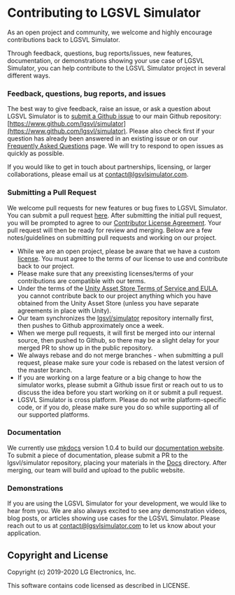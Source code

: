 # Contributing to LGSVL Simulator


As an open project and community, we welcome and highly encourage contributions back to LGSVL Simulator. 

Through feedback, questions, bug reports/issues, new features, documentation, or demonstrations showing your use case of LGSVL Simulator, you can help contribute to the LGSVL Simulator project in several different ways. 



### Feedback, questions, bug reports, and issues
The best way to give feedback, raise an issue, or ask a question about LGSVL Simulator is to [submit a Github issue](https://github.com/lgsvl/simulator/issues) to our main Github repository: [https://www.github.com/lgsvl/simulator](https://www.github.com/lgsvl/simulator). Please also check first if your question has already been answered in an existing issue or on our [Frequently Asked Questions](faq.md) page. We will try to respond to open issues as quickly as possible.

If you would like to get in touch about partnerships, licensing, or larger collaborations, please email us at [contact@lgsvlsimulator.com](mailto:contact@lgsvlsimulator.com).



### Submitting a Pull Request

We welcome pull requests for new features or bug fixes to LGSVL Simulator. You can submit a pull request [here](https://github.com/lgsvl/simulator/pulls). After submitting the initial pull request, you will be prompted to agree to our [Contributor License Agreement](https://github.com/lgsvl/simulator/blob/master/CONTRIBUTING.md). Your pull request will then be ready for review and merging. Below are a few notes/guidelines on submitting pull requests and working on our project.

* While we are an open project, please be aware that we have a custom [license](https://github.com/lgsvl/simulator/blob/master/LICENSE). You must agree to the terms of our license to use and contribute back to our project.
* Please make sure that any preexisting licenses/terms of your contributions are compatible with our terms.
* Under the terms of the [Unity Asset Store Terms of Service and EULA](https://unity3d.com/legal/as_terms), you cannot contribute back to our project anything which you have obtained from the Unity Asset Store (unless you have separate agreements in place with Unity).
* Our team synchronizes the [lgsvl/simulator](https://www.github.com/lgsvl/simualtor) repository internally first, then pushes to Github approximately once a week.
* When we merge pull requests, it will first be merged into our internal source, then pushed to Github, so there may be a slight delay for your merged PR to show up in the public repository.
* We always rebase and do not merge branches - when submitting a pull request, please make sure your code is rebased on the latest version of the master branch.
* If you are working on a large feature or a big change to how the simulator works, please submit a Github issue first or reach out to us to discuss the idea before you start working on it or submit a pull request.
* LGSVL Simulator is cross platform. Please do not write platform-specific code, or if you do, please make sure you do so while supporting all of our supported platforms.



### Documentation

We currently use [mkdocs](https://www.mkdocs.org/) version 1.0.4 to build our [documentation website](https://www.lgsvlsimulator.com/docs). To submit a piece of documentation, please submit a PR to the lgsvl/simulator repository, placing your materials in the [Docs](https://github.com/lgsvl/simulator/tree/master/Docs) directory. After merging, our team will build and upload to the public website.



### Demonstrations

If you are using the LGSVL Simulator for your development, we would like to hear from you. We are also always excited to see any demonstration videos, blog posts, or articles showing use cases for the LGSVL Simulator. Please reach out to us at [contact@lgsvlsimulator.com](mailto:contact@lgsvlsimulator.com) to let us know about your application.



## Copyright and License

Copyright (c) 2019-2020 LG Electronics, Inc.

This software contains code licensed as described in LICENSE.

